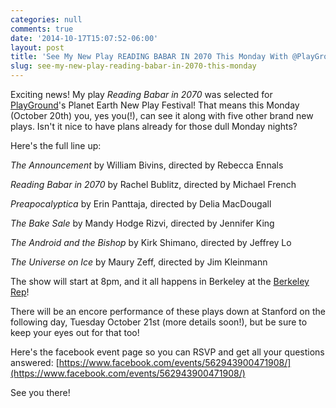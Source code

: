 ```yaml
---
categories: null
comments: true
date: '2014-10-17T15:07:52-06:00'
layout: post
title: 'See My New Play READING BABAR IN 2070 This Monday With @PlayGroundSF #newplay'
slug: see-my-new-play-reading-babar-in-2070-this-monday
---
```


Exciting news! My play *Reading Babar in 2070* was selected for [PlayGround](http://playground-sf.org/monday/)'s Planet Earth New Play Festival! That means this Monday (October 20th) you, yes you(!), can see it along with five other brand new plays. Isn't it nice to have plans already for those dull Monday nights?

Here's the full line up:

*The Announcement* by William Bivins, directed by Rebecca Ennals

*Reading Babar in 2070* by Rachel Bublitz, directed by Michael French

*Preapocalyptica* by Erin Panttaja, directed by Delia MacDougall

*The Bake Sale* by Mandy Hodge Rizvi, directed by Jennifer King

*The Android and the Bishop* by Kirk Shimano, directed by Jeffrey Lo

*The Universe on Ice* by Maury Zeff, directed by Jim Kleinmann

The show will start at 8pm, and it all happens in Berkeley at the [Berkeley Rep](http://www.berkeleyrep.org/)! 

There will be an encore performance of these plays down at Stanford on the following day, Tuesday October 21st (more details soon!), but be sure to keep your eyes out for that too! 

Here's the facebook event page so you can RSVP and get all your questions answered: [https://www.facebook.com/events/562943900471908/](https://www.facebook.com/events/562943900471908/)

See you there!